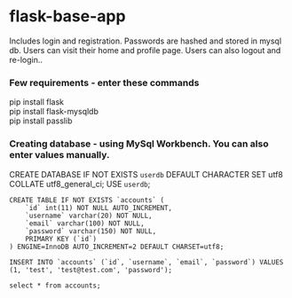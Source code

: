 # flask-base-app
Includes login and registration. Passwords are hashed and stored in mysql db. Users can visit their home and profile page. Users can also logout and re-login..

### Few requirements - enter these commands

pip install flask
<br>
pip install flask-mysqldb
<br>
pip install passlib

### Creating database - using MySql Workbench. You can also enter values manually.

CREATE DATABASE IF NOT EXISTS `userdb` DEFAULT CHARACTER SET utf8 COLLATE utf8_general_ci;
USE `userdb`;

```
CREATE TABLE IF NOT EXISTS `accounts` (
	`id` int(11) NOT NULL AUTO_INCREMENT,
  	`username` varchar(20) NOT NULL,
    `email` varchar(100) NOT NULL,
  	`password` varchar(150) NOT NULL,
    PRIMARY KEY (`id`)
) ENGINE=InnoDB AUTO_INCREMENT=2 DEFAULT CHARSET=utf8;

INSERT INTO `accounts` (`id`, `username`, `email`, `password`) VALUES (1, 'test', 'test@test.com', 'password');

select * from accounts;
```
